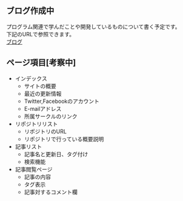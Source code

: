 ## ブログ作成中

プログラム関連で学んだことや開発しているものについて書く予定です。  
下記のURLで参照できます。  
[ブログ](http://makimakitaitai.github.io/)

## ページ項目[考察中]

- インデックス
  - サイトの概要
  - 最近の更新情報
  - Twitter,Facebookのアカウント
  - E-mailアドレス
  - 所属サークルのリンク
- リポジトリリスト
  - リポジトリのURL
  - リポジトリで行っている概要説明
- 記事リスト
  - 記事名と更新日、タグ付け
  - 検索機能
- 記事閲覧ページ
  - 記事の内容
  - タグ表示
  - 記事対するコメント欄
